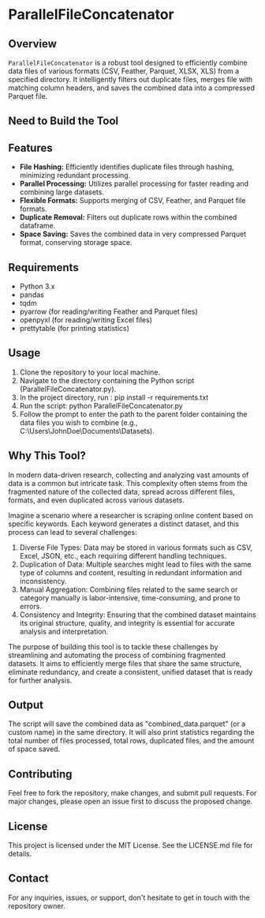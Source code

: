 # ParallelFileConcatenator

## Overview
`ParallelFileConcatenator` is a robust tool designed to efficiently combine data files of various formats (CSV, Feather, Parquet, XLSX, XLS) from a specified directory. It intelligently filters out duplicate files, merges file with matching column headers, and saves the combined data into a compressed Parquet file.

## Need to Build the Tool

## Features
- **File Hashing:** Efficiently identifies duplicate files through hashing, minimizing redundant processing.
- **Parallel Processing:** Utilizes parallel processing for faster reading and combining large datasets.
- **Flexible Formats:** Supports merging of CSV, Feather, and Parquet file formats.
- **Duplicate Removal:** Filters out duplicate rows within the combined dataframe.
- **Space Saving:** Saves the combined data in very compressed Parquet format, conserving storage space.

## Requirements
- Python 3.x
- pandas
- tqdm
- pyarrow (for reading/writing Feather and Parquet files)
- openpyxl (for reading/writing Excel files)
- prettytable (for printing statistics)


## Usage
1. Clone the repository to your local machine.
3. Navigate to the directory containing the Python script (ParallelFileConcatenator.py).
4. In the project directory, run : pip install -r requirements.txt
5. Run the script: python ParallelFileConcatenator.py
6. Follow the prompt to enter the path to the parent folder containing the data files you wish to combine (e.g., C:\Users\JohnDoe\Documents\Datasets).



## Why This Tool?
In modern data-driven research, collecting and analyzing vast amounts of data is a common but intricate task. This complexity often stems from the fragmented nature of the collected data, spread across different files, formats, and even duplicated across various datasets.

Imagine a scenario where a researcher is scraping online content based on specific keywords. Each keyword generates a distinct dataset, and this process can lead to several challenges:

1. Diverse File Types: Data may be stored in various formats such as CSV, Excel, JSON, etc., each requiring different handling techniques.
2. Duplication of Data: Multiple searches might lead to files with the same type of columns and content, resulting in redundant information and inconsistency.
3. Manual Aggregation: Combining files related to the same search or category manually is labor-intensive, time-consuming, and prone to errors.
4. Consistency and Integrity: Ensuring that the combined dataset maintains its original structure, quality, and integrity is essential for accurate analysis and interpretation.

The purpose of building this tool is to tackle these challenges by streamlining and automating the process of combining fragmented datasets. It aims to efficiently merge files that share the same structure, eliminate redundancy, and create a consistent, unified dataset that is ready for further analysis.



## Output
The script will save the combined data as "combined_data.parquet" (or a custom name) in the same directory. It will also print statistics regarding the total number of files processed, total rows, duplicated files, and the amount of space saved.

## Contributing
Feel free to fork the repository, make changes, and submit pull requests. For major changes, please open an issue first to discuss the proposed change.

## License
This project is licensed under the MIT License. See the LICENSE.md file for details.

## Contact
For any inquiries, issues, or support, don't hesitate to get in touch with the repository owner.
